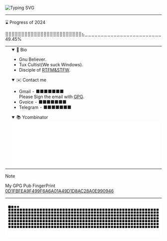 ![Typing SVG](https://readme-typing-svg.demolab.com?font=Fira+Code&duration=3000&pause=500&color=1DF786&random=false&width=435&lines=Welcome+to+the+real+world.;It+sucks.;And+you+will+love+it.)

---

<!--START_SECTION:progress-->
⌛ Progress of 2024

⣿⣿⣿⣿⣿⣿⣿⣿⣿⣿⣿⣿⣿⣿⣿⣿⣿⣿⣿⣿⣿⣿⣿⣿⣦⣀⣀⣀⣀⣀⣀⣀⣀⣀⣀⣀⣀⣀⣀⣀⣀⣀⣀⣀⣀⣀⣀⣀⣀ 49.45%
<!--END_SECTION:progress-->

<table>
<tr>
<td>
<img alt="" src="https://github-profile-summary-cards.vercel.app/api/cards/profile-details?username=dhay3&theme=2077" style="width:500px"><br>
<img alt="" src="https://github-readme-stats.vercel.app/api?username=dhay3&show_icons=true&theme=radical&hide_title=true&card_width=500&hide_border=true"/><br>
<img alt="" src="https://leetcard.jacoblin.cool/dhay3?site=cn&theme=dark"/><br>
</td>
<td>
<details open>
<summary>👋 Bio</summary>
<ul>
<li>Gnu Believer.</li>
<li>Tux Cultist(We suck Windows).</li>
<li>Disciple of <a href="http://www.catb.org/~esr/faqs/smart-questions.html#rtfm">RTFM&STFW</a>.</li>
</ul>
</details>
<details open>
<summary>✉️ Contact me</summary>
<ul>
<li>
Gmail - 
<span>
■■■■■■■
<!--hostlockdown@gmail.com-->
</span>
<br>
Please Sign the email with
<a href="https://gnupg.org/">GPG</a>.
<br>
</li>
<li>
Gvoice - 
<span>
■■■■■■■
<!--+1-339-236-3169-->
</span>
</li>
<li>
Telegram - 
<span>
■■■■■■■
<!--https://t.me/cyberpelican-->
</span>
</li>
</ul>
</details>
<details open>
<summary>📚 Ycombinator</summary>
<img alt="" src="https://raw.githubusercontent.com/dhay3/dhay3/main/metrics.plugin.rss.svg"/>
</details>
</td>
</tr>
</table>

> [!NOTE]
>
> My GPG Pub
> FingerPrint [0D1FBFEA9F499F6A6A01A49D1D8AC28A0E990946](https://keys.openpgp.org/search?q=0D1FBFEA9F499F6A6A01A49D1D8AC28A0E990946)

---

![](https://raw.githubusercontent.com/dhay3/dhay3/output/github-contribution-grid-snake.svg)